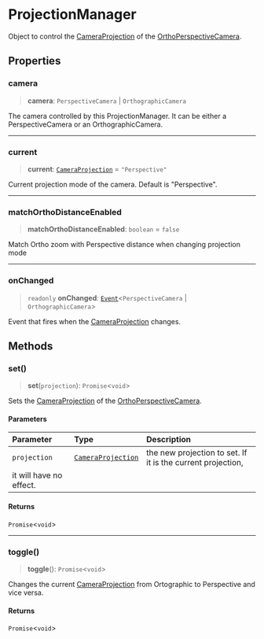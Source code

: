 # ProjectionManager

Object to control the [CameraProjection](../type-aliases/CameraProjection.md) of the [OrthoPerspectiveCamera](OrthoPerspectiveCamera.md).

## Properties

### camera

> **camera**: `PerspectiveCamera` \| `OrthographicCamera`

The camera controlled by this ProjectionManager.
It can be either a PerspectiveCamera or an OrthographicCamera.

***

### current

> **current**: [`CameraProjection`](../type-aliases/CameraProjection.md) = `"Perspective"`

Current projection mode of the camera.
Default is "Perspective".

***

### matchOrthoDistanceEnabled

> **matchOrthoDistanceEnabled**: `boolean` = `false`

Match Ortho zoom with Perspective distance when changing projection mode

***

### onChanged

> `readonly` **onChanged**: [`Event`](Event.md)\<`PerspectiveCamera` \| `OrthographicCamera`\>

Event that fires when the [CameraProjection](../type-aliases/CameraProjection.md) changes.

## Methods

### set()

> **set**(`projection`): `Promise`\<`void`\>

Sets the [CameraProjection](../type-aliases/CameraProjection.md) of the [OrthoPerspectiveCamera](OrthoPerspectiveCamera.md).

#### Parameters

| Parameter | Type | Description |
| :------ | :------ | :------ |
| `projection` | [`CameraProjection`](../type-aliases/CameraProjection.md) | the new projection to set. If it is the current projection, it will have no effect. |

#### Returns

`Promise`\<`void`\>

***

### toggle()

> **toggle**(): `Promise`\<`void`\>

Changes the current [CameraProjection](../type-aliases/CameraProjection.md) from Ortographic to Perspective
and vice versa.

#### Returns

`Promise`\<`void`\>
